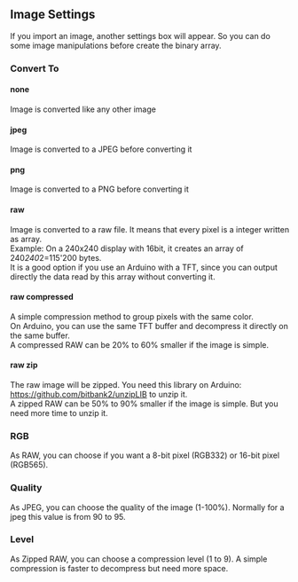 ## Image Settings
If you import an image, another settings box will appear. So you can do some image manipulations before create the binary array.

### Convert To
#### none
Image is converted like any other image
#### jpeg
Image is converted to a JPEG before converting it
#### png
Image is converted to a PNG before converting it
#### raw
Image is converted to a raw file. It means that every pixel is a integer written as array.  
Example: On a 240x240 display with 16bit, it creates an array of 240*240*2=115'200 bytes.  
It is a good option if you use an Arduino with a TFT, since you can output directly the data read by this array without converting it.
#### raw compressed
A simple compression method to group pixels with the same color.  
On Arduino, you can use the same TFT buffer and decompress it directly on the same buffer.  
A compressed RAW can be 20% to 60% smaller if the image is simple.
#### raw zip
The raw image will be zipped.  You need this library on Arduino: https://github.com/bitbank2/unzipLIB to unzip it.  
A zipped RAW can be 50% to 90% smaller if the image is simple. But you need more time to unzip it.  

### RGB
As RAW, you can choose if you want a 8-bit pixel (RGB332) or 16-bit pixel (RGB565).

### Quality
As JPEG, you can choose the quality of the image (1-100%). Normally for a jpeg this value is from 90 to 95.

### Level
As Zipped RAW, you can choose a compression level (1 to 9). A simple compression is faster to decompress but need more space.
